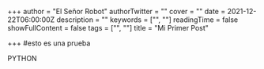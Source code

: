 +++
author = "El Señor Robot"
authorTwitter = ""
cover = ""
date = 2021-12-22T06:00:00Z
description = ""
keywords = ["", ""]
readingTime = false
showFullContent = false
tags = ["", ""]
title = "Mi Primer Post"

+++
\#esto es una prueba

PYTHON